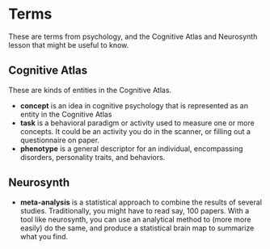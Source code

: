 # Terms

These are terms from psychology, and the Cognitive Atlas and Neurosynth lesson
that might be useful to know.

## Cognitive Atlas

These are kinds of entities in the Cognitive Atlas.

 - **concept** is an idea in cognitive psychology that is represented as an entity in the Cognitive Atlas
 - **task** is a behavioral paradigm or activity used to measure one or more concepts. It could be an activity you do in the scanner, or filling out a questionnaire on paper.
 - **phenotype** is a general descriptor for an individual, encompassing disorders, personality traits, and behaviors.

## Neurosynth

 - **meta-analysis** is a statistical approach to combine the results of several studies. Traditionally, you might have to read say, 100 papers. With a tool like neurosynth, you can use an analytical method to (more more easily) do the same, and produce a statistical brain map to summarize what you find.
